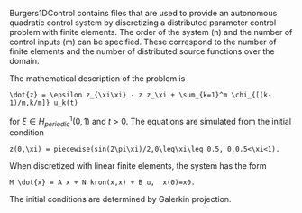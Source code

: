 Burgers1DControl contains files that are used to provide an autonomous quadratic control system by discretizing 
a distributed parameter control problem with finite elements.  The order of the system (n) and the number of control
inputs (m) can be specified.  These correspond to the number of finite elements and the number of distributed source
functions over the domain.  

The mathematical description of the problem is

    \dot{z} = \epsilon z_{\xi\xi} - z z_\xi + \sum_{k=1}^m \chi_{[(k-1)/m,k/m]} u_k(t)
    
for $\xi\in H_{periodic}^1(0,1)$ and $t>0$.  The equations are simulated from the initial condition

    z(0,\xi) = piecewise(sin(2\pi\xi)/2,0\leq\xi\leq 0.5, 0,0.5<\xi<1).
    
When discretized with linear finite elements, the system has the form

    M \dot{x} = A x + N kron(x,x) + B u,  x(0)=x0.
    
The initial conditions are determined by Galerkin projection.

